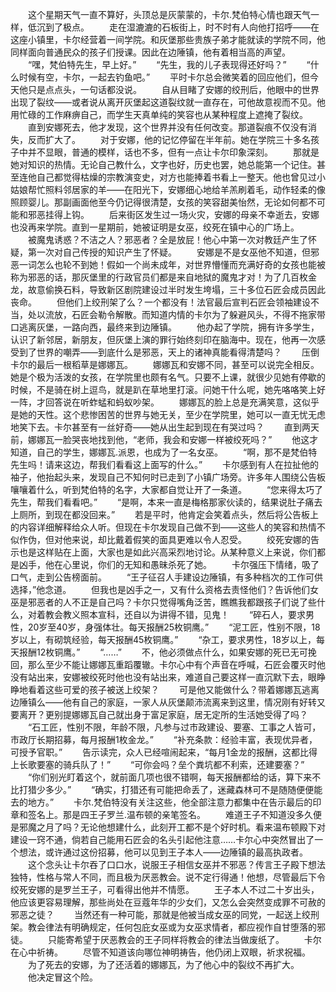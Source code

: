 　　这个星期天气一直不算好，头顶总是灰蒙蒙的，卡尔.梵伯特心情也跟天气一样，低沉到了极点。
　　走在湿漉漉的石板街上，时不时有人向他打招呼——在这座小镇里，卡尔经营着一间学院。和灰堡那些贵族子弟才能就读的学院不同，他同样面向普通民众的孩子们授课。因此在边陲镇，他有着相当高的声望。
　　“嘿，梵伯特先生，早上好。”
　　“先生，我的儿子表现得还好吗？”
　　“什么时候有空，卡尔，一起去钓鱼吧。”
　　平时卡尔总会微笑着的回应他们，但今天他只是点点头，一句话都没说。
　　自从目睹了安娜的绞刑后，他眼中的世界出现了裂纹——或者说从离开灰堡起这道裂纹就一直存在，可他故意视而不见。他用忙碌的工作麻痹自己，而学生天真单纯的笑容也从某种程度上遮掩了裂纹。
　　直到安娜死去，他才发现，这个世界并没有任何改变。那道裂痕不仅没有消失，反而扩大了。
　　对于安娜，他的记忆停留在半年前。她在学院三十多名孩子中并不显眼，普通的模样，话也不多，但有一点让卡尔印象深刻。
　　那就是她对知识的热情。无论自己教什么，文字也好，历史也罢，她总能第一个记住。甚至连他自己都觉得枯燥的宗教演变史，对方也能捧着书看上一整天。他也曾见过小姑娘帮忙照料邻居家的羊——在阳光下，安娜细心地给羊羔刷着毛，动作轻柔的像照顾婴儿。那副画面他至今仍记得很清楚，女孩的笑容甜美怡然，无论如何都不可能和邪恶挂得上钩。
　　后来街区发生过一场火灾，安娜的母亲不幸逝去，安娜也没再来学院。直到一星期前，她被证明是女巫，绞死在镇中心的广场上。
　　被魔鬼诱惑？不洁之人？邪恶者？全是放屁！他心中第一次对教廷产生了怀疑，第一次对自己传授的知识产生了怀疑。
　　安娜是不是女巫他不知道，但邪恶一词怎么也轮不到她！假如一个尚未成年，对世界懵懂而充满好奇的女孩也能被称为邪恶的话，那灰堡里的行政官员们都是来自地狱的魔鬼才对！为了几百枚金龙，故意偷换石料，导致新区剧院建设过半时发生垮塌，三十多位石匠会成员因此丧命。
　　但他们上绞刑架了么？一个都没有！法官最后宣判石匠会领袖建设不当，处以流放，石匠会勒令解散。而知道内情的卡尔为了躲避风头，不得不拖家带口逃离灰堡，一路向西，最终来到边陲镇。
　　他办起了学院，拥有许多学生，认识了新邻居，新朋友，但灰堡上演的罪行始终刻印在脑海中。现在，他再一次感受到了世界的嘲弄——到底什么是邪恶，天上的诸神真能看得清楚吗？
　　压倒卡尔的最后一根稻草是娜娜瓦。
　　娜娜瓦和安娜不同，甚至可以说完全相反。她是个极为活泼的女孩，在学院里也颇有名气。只要不上课，就很少见她有停歇的时候，不是骑在树上逗鸟，就是趴在草地里打滚。问她干什么呢，她先咯咯笑上好一阵，才回答说在听蚱蜢和蚂蚁吵架。
　　娜娜瓦的脸上总是充满笑意，这似乎是她的天性。这个悲惨困苦的世界与她无关，至少在学院里，她可以一直无忧无虑地笑下去。卡尔甚至有一丝好奇——她从出生起到现在有哭过吗？
　　直到两天前，娜娜瓦一脸哭丧地找到他，“老师，我会和安娜一样被绞死吗？”
　　他这才知道，自己的学生，娜娜瓦.派恩，也成为了一名女巫。
　　“啊，那不是梵伯特先生吗！请来这边，帮我们看看这上面写的什么。”
　　卡尔感到有人在拉扯他的袖子，他抬起头来，发现自己不知何时已走到了小镇广场旁。许多年人围绕公告板嚷嚷着什么，听到梵伯特的名字，大家都自觉让开了一条道。
　　“您来得太巧了先生，帮我们看看吧。”
　　“是啊，本来一直是梅格那家伙读的，结果说肚子痛去上厕所，到现在都没回来。”
　　若是平时，他肯定会笑着点头，然后将公告板上的内容详细解释给众人听。但现在卡尔发现自己做不到——这些人的笑容和热情不似作伪，但对他来说，却比戴着假笑的面具更难以令人忍受。
　　绞死安娜的告示也是这样贴在上面，大家也是如此兴高采烈地讨论。从某种意义上来说，你们都是凶手，他在心里说，你们的无知和愚昧杀死了她。
　　卡尔强压下情绪，吸了口气，走到公告榜面前。
　　“王子征召人手建设边陲镇，有多种档次的工作可供选择，”他念道。
　　但我也是凶手之一，又有什么资格去责怪他们？告诉他们女巫是邪恶者的人不正是自己吗？卡尔只觉得嘴角泛苦，瞧瞧我都跟孩子们说了些什么，对着教会教义照本宣科，还自以为讲得不错，见鬼！
　　“碎石人，要求男性，20岁至40岁，身强体壮。每天报酬25枚铜鹰。”
　　“泥工匠，性别不限，18岁以上，有砌筑经验，每天报酬45枚铜鹰。”
　　“杂工，要求男性，18岁以上，每天报酬12枚铜鹰。”
　　“……”
　　不，他必须做点什么，如果安娜的死已无可挽回，那么至少不能让娜娜瓦重蹈覆辙。卡尔心中有个声音在呼喊，石匠会覆灭时他没有站出来，安娜被绞死时他也没有站出来，难道自己要这样一直沉默下去，眼睁睁地看着这些可爱的孩子被送上绞架？
　　可是他又能做什么？带着娜娜瓦逃离边陲镇么——他有自己的家庭，一家人从灰堡颠沛流离来到这里，情况刚有好转又要离开？更别提娜娜瓦自己就出身于富足家庭，居无定所的生活她受得了吗？
　　“石工匠，性别不限，年龄不限，凡参与过市政建设、要塞、工事之人皆可，市政厅长期招募，每月报酬1枚金龙。”
　　“补充条款：经验丰富，表现优异者，可授予官职。”
　　告示读完，众人已经喧闹起来，“每月1金龙的报酬，这都比得上长歌要塞的骑兵队了！”
　　“可你会吗？垒个粪坑都不利索，还建要塞？”
　　“你们别光盯着这个，就前面几项也很不错啊，每天报酬都给的话，算下来不比打猎少多少。”
　　“确实，打猎还有可能把命丢了，迷藏森林可不是随随便便能去的地方。”
　　卡尔.梵伯特没有关注这些，他全部注意力都集中在告示最后的印章和签名上。那是四王子罗兰.温布顿的亲笔签名。
　　难道王子不知道没多久便是邪魔之月了吗？无论他想建什么，此刻开工都不是个好时机。看来温布顿殿下对建设一窍不通，倘若自己能用石匠会的名头引起他注意……卡尔心中突然冒出了一个想法，或许通过这份招募，他可以见到王子本人——边陲镇的最高执政者。
　　这个念头让卡尔吞了口口水，说服王子相信女巫并不邪恶？传言王子殿下想法独特，性格与常人不同，而且极为厌恶教会。说不定行得通！他想，尽管最后下令绞死安娜的是罗兰王子，可看得出他并不情愿。
　　王子本人不过二十岁出头，他应该更容易理解，那些尚处在豆蔻年华的少女们，又怎么会突然变成罪不可赦的邪恶之徒？
　　当然还有一种可能，那就是他被当成女巫的同党，一起送上绞刑架。教会律法有明确规定，任何包庇女巫或为女巫求情者，都应视作自甘堕落的邪徒。
　　只能寄希望于厌恶教会的王子同样将教会的律法当做废纸了。
　　卡尔在心中祈祷。
　　尽管不知道该向哪位神明祷告，他仍闭上双眼，祈求祝福。
　　为了死去的安娜，为了还活着的娜娜瓦，为了他心中的裂纹不再扩大。
　　他决定冒这个险。